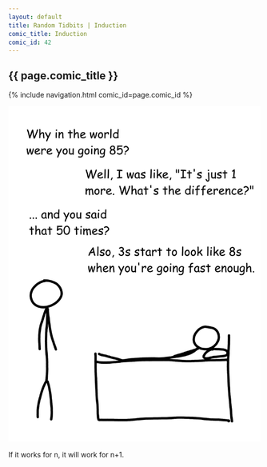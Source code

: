 ```yaml
---
layout: default
title: Random Tidbits | Induction
comic_title: Induction
comic_id: 42
---
```


## {{ page.comic_title }}

{% include navigation.html comic_id=page.comic_id %}

![](/assets/images/42.png)

If it works for n, it will work for n+1.
